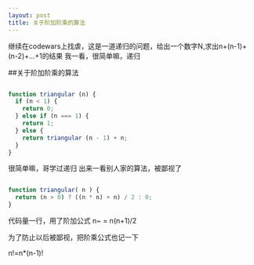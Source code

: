 ```yaml
---
layout: post
title: 关于阶加阶乘的算法
---
```

继续在codewars上找虐，这是一道递归的问题，给出一个数字N,求出n+(n-1)+(n-2)+...+1的结果
我一看，很简单嘛，递归
<!-- more -->
##关于阶加阶乘的算法



```js

function triangular (n) {
  if (n < 1) {
    return 0;
  } else if (n === 1) {
    return 1;
  } else {
    return triangular (n - 1) + n;
  }
}

```
很简单嘛，哥学过递归
出来一看别人家的算法，被鄙视了

```js

function triangular( n ) {
  return (n > 0) ? ((n * n) + n) / 2 : 0;
}

```
代码量一行，用了阶加公式
n~ = n(n+1)/2

为了防止以后被鄙视，把阶乘公式也记一下

n!=n*(n-1)! 